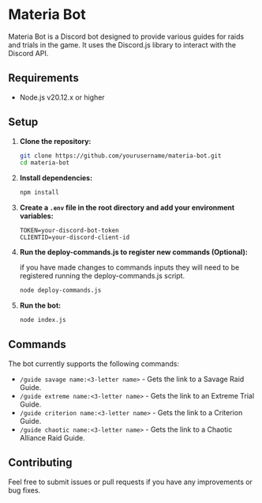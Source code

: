 # Materia Bot

Materia Bot is a Discord bot designed to provide various guides for raids and trials in the game. It uses the Discord.js library to interact with the Discord API.

## Requirements

- Node.js v20.12.x or higher

## Setup

1. **Clone the repository:**

    ```sh
    git clone https://github.com/yourusername/materia-bot.git
    cd materia-bot
    ```

2. **Install dependencies:**

    ```sh
    npm install
    ```

3. **Create a `.env` file in the root directory and add your environment variables:**

    ```env
    TOKEN=your-discord-bot-token
    CLIENTID=your-discord-client-id
    ```

4. **Run the deploy-commands.js to register new commands (Optional):**

    if you have made changes to commands inputs they will need to be registered running the deploy-commands.js script.

    ```sh
    node deploy-commands.js
    ```

4. **Run the bot:**

    ```sh
    node index.js
    ```

## Commands

The bot currently supports the following commands:

- `/guide savage name:<3-letter name>` - Gets the link to a Savage Raid Guide.
- `/guide extreme name:<3-letter name>` - Gets the link to an Extreme Trial Guide.
- `/guide criterion name:<3-letter name>` - Gets the link to a Criterion Guide.
- `/guide chaotic name:<3-letter name>` - Gets the link to a Chaotic Alliance Raid Guide.

## Contributing

Feel free to submit issues or pull requests if you have any improvements or bug fixes.